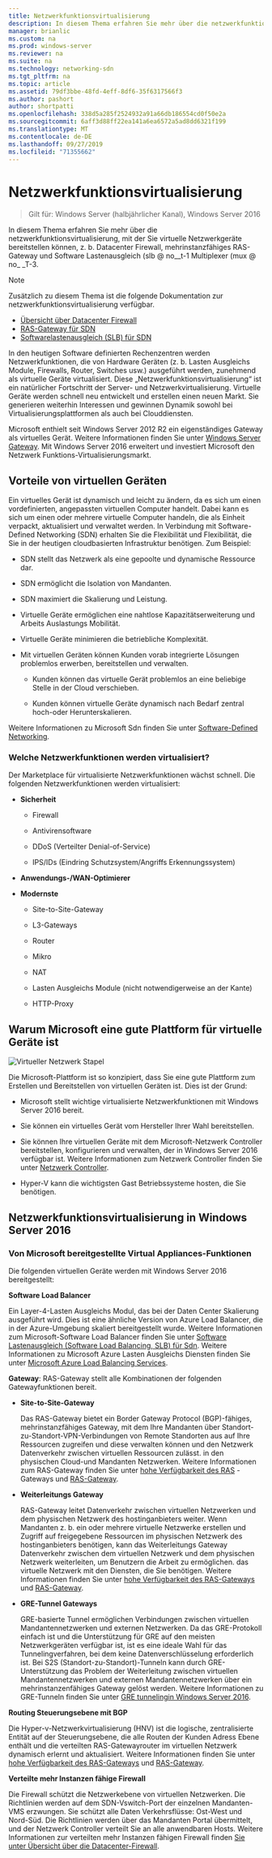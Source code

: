 ```yaml
---
title: Netzwerkfunktionsvirtualisierung
description: In diesem Thema erfahren Sie mehr über die netzwerkfunktionsvirtualisierung, mit der Sie virtuelle Netzwerkgeräte wie Datacenter Firewall, mehrinstanzfähiges RAS-Gateway und Software Lastenausgleich (Software Load Balancing, SLB) in Windows Server 2016 bereitstellen können.
manager: brianlic
ms.custom: na
ms.prod: windows-server
ms.reviewer: na
ms.suite: na
ms.technology: networking-sdn
ms.tgt_pltfrm: na
ms.topic: article
ms.assetid: 79df3bbe-48fd-4eff-8df6-35f6317566f3
ms.author: pashort
author: shortpatti
ms.openlocfilehash: 338d5a285f2524932a91a66db186554cd0f50e2a
ms.sourcegitcommit: 6aff3d88ff22ea141a6ea6572a5ad8dd6321f199
ms.translationtype: MT
ms.contentlocale: de-DE
ms.lasthandoff: 09/27/2019
ms.locfileid: "71355662"
---
```

# <a name="network-function-virtualization"></a>Netzwerkfunktionsvirtualisierung

>Gilt für: Windows Server (halbjährlicher Kanal), Windows Server 2016

In diesem Thema erfahren Sie mehr über die netzwerkfunktionsvirtualisierung, mit der Sie virtuelle Netzwerkgeräte bereitstellen können, z. b. Datacenter Firewall, mehrinstanzfähiges RAS-Gateway und Software Lastenausgleich \(slb @ no__t-1 Multiplexer \(mux @ no_ _T-3.
  
>[!NOTE]  
>Zusätzlich zu diesem Thema ist die folgende Dokumentation zur netzwerkfunktionsvirtualisierung verfügbar.  
> - [Übersicht über Datacenter Firewall](../../../sdn/technologies/network-function-virtualization/../../../sdn/technologies/network-function-virtualization/Datacenter-Firewall-Overview.md)  
> - [RAS-Gateway für SDN](../../../sdn/technologies/network-function-virtualization/RAS-Gateway-for-SDN.md)  
> - [Softwarelastenausgleich (SLB) für SDN](../../../sdn/technologies/network-function-virtualization/Software-Load-Balancing--SLB--for-SDN.md)  
  
In den heutigen Software definierten Rechenzentren werden Netzwerkfunktionen, die von Hardware Geräten (z. b. Lasten Ausgleichs Module, Firewalls, Router, Switches usw.) ausgeführt werden, zunehmend als virtuelle Geräte virtualisiert. Diese „Netzwerkfunktionsvirtualisierung“ ist ein natürlicher Fortschritt der Server- und Netzwerkvirtualisierung. Virtuelle Geräte werden schnell neu entwickelt und erstellen einen neuen Markt. Sie generieren weiterhin Interessen und gewinnen Dynamik sowohl bei Virtualisierungsplattformen als auch bei Clouddiensten.  
  
Microsoft enthielt seit Windows Server 2012 R2 ein eigenständiges Gateway als virtuelles Gerät. Weitere Informationen finden Sie unter [Windows Server Gateway](https://technet.microsoft.com/library/dn313101.aspx). Mit Windows Server 2016 erweitert und investiert Microsoft den Netzwerk Funktions-Virtualisierungsmarkt.  
  
## <a name="virtual-appliance-benefits"></a>Vorteile von virtuellen Geräten  
Ein virtuelles Gerät ist dynamisch und leicht zu ändern, da es sich um einen vordefinierten, angepassten virtuellen Computer handelt. Dabei kann es sich um einen oder mehrere virtuelle Computer handeln, die als Einheit verpackt, aktualisiert und verwaltet werden. In Verbindung mit Software-Defined Networking (SDN) erhalten Sie die Flexibilität und Flexibilität, die Sie in der heutigen cloudbasierten Infrastruktur benötigen. Zum Beispiel:  
  
-   SDN stellt das Netzwerk als eine gepoolte und dynamische Ressource dar.  
  
-   SDN ermöglicht die Isolation von Mandanten.  
  
-   SDN maximiert die Skalierung und Leistung.  
  
-   Virtuelle Geräte ermöglichen eine nahtlose Kapazitätserweiterung und Arbeits Auslastungs Mobilität.  
  
-   Virtuelle Geräte minimieren die betriebliche Komplexität.  
  
-   Mit virtuellen Geräten können Kunden vorab integrierte Lösungen problemlos erwerben, bereitstellen und verwalten.  
  
    -   Kunden können das virtuelle Gerät problemlos an eine beliebige Stelle in der Cloud verschieben.  
  
    -   Kunden können virtuelle Geräte dynamisch nach Bedarf zentral hoch-oder Herunterskalieren.  
  
Weitere Informationen zu Microsoft Sdn finden Sie unter [Software-Defined Networking](https://technet.microsoft.com/windows-server-docs/networking/sdn/software-defined-networking--sdn-).  
  
### <a name="what-network-functions-are-being-virtualized"></a>Welche Netzwerkfunktionen werden virtualisiert?  
Der Marketplace für virtualisierte Netzwerkfunktionen wächst schnell. Die folgenden Netzwerkfunktionen werden virtualisiert:  
  
-   **Sicherheit**  
  
    -   Firewall  
  
    -   Antivirensoftware  
  
    -   DDoS (Verteilter Denial-of-Service)  
  
    -   IPS/IDs (Eindring Schutzsystem/Angriffs Erkennungssystem)  
  
-   **Anwendungs-/WAN-Optimierer**  
  
-   **Modernste**  
  
    -   Site-to-Site-Gateway  
  
    -   L3-Gateways  
  
    -   Router  
  
    -   Mikro  
  
    -   NAT  
  
    -   Lasten Ausgleichs Module (nicht notwendigerweise an der Kante)  
  
    -   HTTP-Proxy  
  
## <a name="why-microsoft-is-a-great-platform-for-virtual-appliances"></a>Warum Microsoft eine gute Plattform für virtuelle Geräte ist  
![Virtueller Netzwerk Stapel](../../../media/Network-Function-Virtualization/Microsoft-Network-Function-Virtualization.png)  
  
Die Microsoft-Plattform ist so konzipiert, dass Sie eine gute Plattform zum Erstellen und Bereitstellen von virtuellen Geräten ist. Dies ist der Grund:  
  
-   Microsoft stellt wichtige virtualisierte Netzwerkfunktionen mit Windows Server 2016 bereit.  
  
-   Sie können ein virtuelles Gerät vom Hersteller Ihrer Wahl bereitstellen.  
  
-   Sie können Ihre virtuellen Geräte mit dem Microsoft-Netzwerk Controller bereitstellen, konfigurieren und verwalten, der in Windows Server 2016 verfügbar ist. Weitere Informationen zum Netzwerk Controller finden Sie unter [Netzwerk Controller](../../../sdn/technologies/network-controller/Network-Controller.md).  
  
-   Hyper-V kann die wichtigsten Gast Betriebssysteme hosten, die Sie benötigen.  
  
## <a name="network-function-virtualization-in-windows-server-2016"></a>Netzwerkfunktionsvirtualisierung in Windows Server 2016  
  
### <a name="virtual-appliances-functions-provided-by-microsoft"></a>Von Microsoft bereitgestellte Virtual Appliances-Funktionen  
Die folgenden virtuellen Geräte werden mit Windows Server 2016 bereitgestellt:  
  
**Software Load Balancer**  
  
Ein Layer-4-Lasten Ausgleichs Modul, das bei der Daten Center Skalierung ausgeführt wird. Dies ist eine ähnliche Version von Azure Load Balancer, die in der Azure-Umgebung skaliert bereitgestellt wurde. Weitere Informationen zum Microsoft-Software Load Balancer finden Sie unter [Software Lastenausgleich (Software Load Balancing, SLB) für Sdn](https://technet.microsoft.com/library/mt632286.aspx). Weitere Informationen zu Microsoft Azure Lasten Ausgleichs Diensten finden Sie unter [Microsoft Azure Load Balancing Services](https://azure.microsoft.com/blog/2014/04/08/microsoft-azure-load-balancing-services/).  
  
**Gateway**: RAS-Gateway stellt alle Kombinationen der folgenden Gatewayfunktionen bereit.  
  
-   **Site-to-Site-Gateway**  
  
    Das RAS-Gateway bietet ein Border Gateway Protocol (BGP)-fähiges, mehrinstanzfähiges Gateway, mit dem Ihre Mandanten über Standort-zu-Standort-VPN-Verbindungen von Remote Standorten aus auf Ihre Ressourcen zugreifen und diese verwalten können und den Netzwerk Datenverkehr zwischen virtuellen Ressourcen zulässt. in den physischen Cloud-und Mandanten Netzwerken. Weitere Informationen zum RAS-Gateway finden Sie unter [hohe Verfügbarkeit des RAS](https://technet.microsoft.com/library/mt631692.aspx) -Gateways und [RAS-Gateway](https://technet.microsoft.com/library/mt626650.aspx).  
  
-   **Weiterleitungs Gateway**  
  
    RAS-Gateway leitet Datenverkehr zwischen virtuellen Netzwerken und dem physischen Netzwerk des hostinganbieters weiter. Wenn Mandanten z. b. ein oder mehrere virtuelle Netzwerke erstellen und Zugriff auf freigegebene Ressourcen im physischen Netzwerk des hostinganbieters benötigen, kann das Weiterleitungs Gateway Datenverkehr zwischen dem virtuellen Netzwerk und dem physischen Netzwerk weiterleiten, um Benutzern die Arbeit zu ermöglichen. das virtuelle Netzwerk mit den Diensten, die Sie benötigen. Weitere Informationen finden Sie unter [hohe Verfügbarkeit des RAS-Gateways](https://technet.microsoft.com/library/mt631692.aspx) und [RAS-Gateway](https://technet.microsoft.com/library/mt626650.aspx).  
  
-   **GRE-Tunnel Gateways**  
  
    GRE-basierte Tunnel ermöglichen Verbindungen zwischen virtuellen Mandantennetzwerken und externen Netzwerken. Da das GRE-Protokoll einfach ist und die Unterstützung für GRE auf den meisten Netzwerkgeräten verfügbar ist, ist es eine ideale Wahl für das Tunnelingverfahren, bei dem keine Datenverschlüsselung erforderlich ist. Bei S2S (Standort-zu-Standort)-Tunneln kann durch GRE-Unterstützung das Problem der Weiterleitung zwischen virtuellen Mandantennetzwerken und externen Mandantennetzwerken über ein mehrinstanzenfähiges Gateway gelöst werden. Weitere Informationen zu GRE-Tunneln finden Sie unter [GRE tunnelingin Windows Server 2016](https://technet.microsoft.com/library/dn765485.aspx).  
  
**Routing Steuerungsebene mit BGP**  
  
Die Hyper-v-Netzwerkvirtualisierung (HNV) ist die logische, zentralisierte Entität auf der Steuerungsebene, die alle Routen der Kunden Adress Ebene enthält und die verteilten RAS-Gatewayrouter im virtuellen Netzwerk dynamisch erlernt und aktualisiert. Weitere Informationen finden Sie unter [hohe Verfügbarkeit des RAS-Gateways](https://technet.microsoft.com/library/mt631692.aspx) und [RAS-Gateway](https://technet.microsoft.com/library/mt626650.aspx).  
  
**Verteilte mehr Instanzen fähige Firewall**  
  
Die Firewall schützt die Netzwerkebene von virtuellen Netzwerken. Die Richtlinien werden auf dem SDN-Vswitch-Port der einzelnen Mandanten-VMS erzwungen. Sie schützt alle Daten Verkehrsflüsse: Ost-West und Nord-Süd. Die Richtlinien werden über das Mandanten Portal übermittelt, und der Netzwerk Controller verteilt Sie an alle anwendbaren Hosts. Weitere Informationen zur verteilten mehr Instanzen fähigen Firewall finden [Sie unter Übersicht über die Datacenter-Firewall](../../../sdn/technologies/network-function-virtualization/../../../sdn/technologies/network-function-virtualization/Datacenter-Firewall-Overview.md).  
  


